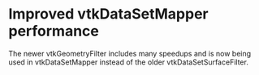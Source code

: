 # Improved vtkDataSetMapper performance

The newer vtkGeometryFilter includes many speedups
and is now being used in vtkDataSetMapper instead
of the older vtkDataSetSurfaceFilter.
